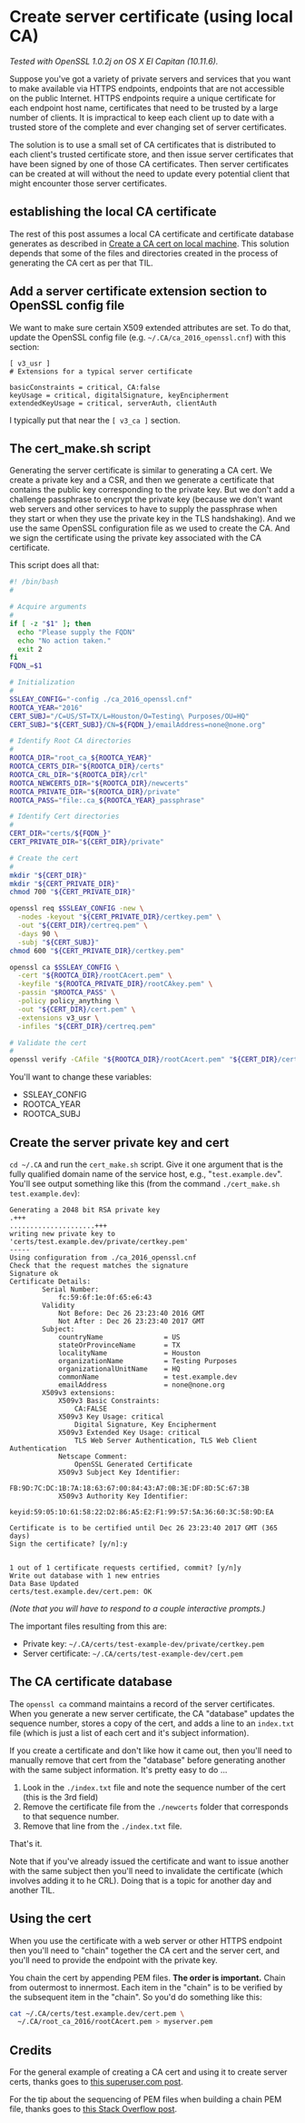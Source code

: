# Create server certificate (using local CA)

_Tested with OpenSSL 1.0.2j on OS X El Capitan (10.11.6)._

Suppose you've got a variety of private servers and services that you want to make available via HTTPS endpoints, endpoints that are not accessible on the public Internet. HTTPS endpoints require a unique certificate for each endpoint host name, certificates that need to be trusted by a large number of clients. It is impractical to keep each client up to date with a trusted store of the complete and ever changing set of server certificates.

The solution is to use a small set of CA certificates that is distributed to each client's trusted certificate store, and then issue server certificates that have been signed by one of those CA certificates. Then server certificates can be created at will without the need to update every potential client that might encounter those server certificates.

## establishing the local CA certificate

The rest of this post assumes a local CA certificate and certificate database generates as described in [Create a CA cert on local machine](create-local-ca-cert.md). This solution depends that some of the files and directories created in the process of generating the CA cert as per that TIL.

## Add a server certificate extension section to OpenSSL config file

We want to make sure certain X509 extended attributes are set. To do that, update the OpenSSL config file (e.g. `~/.CA/ca_2016_openssl.cnf`) with this section:

```nohighlight
[ v3_usr ]
# Extensions for a typical server certificate

basicConstraints = critical, CA:false
keyUsage = critical, digitalSignature, keyEncipherment
extendedKeyUsage = critical, serverAuth, clientAuth
```

I typically put that near the `[ v3_ca ]` section.

## The cert_make.sh script

Generating the server certificate is similar to generating a CA cert. We create a private key and a CSR, and then we generate a certificate that contains the public key corresponding to the private key. But we don't add a challenge passphrase to encrypt the private key (because we don't want web servers and other services to have to supply the passphrase when they start or when they use the private key in the TLS handshaking). And we use the same OpenSSL configuration file as we used to create the CA. And we sign the certificate using the private key associated with the CA certificate.

This script does all that:

```bash
#! /bin/bash
#

# Acquire arguments
#
if [ -z "$1" ]; then
  echo "Please supply the FQDN"
  echo "No action taken."
  exit 2
fi
FQDN_=$1

# Initialization
#
SSLEAY_CONFIG="-config ./ca_2016_openssl.cnf"
ROOTCA_YEAR="2016"
CERT_SUBJ="/C=US/ST=TX/L=Houston/O=Testing\ Purposes/OU=HQ"
CERT_SUBJ="${CERT_SUBJ}/CN=${FQDN_}/emailAddress=none@none.org"

# Identify Root CA directories
#
ROOTCA_DIR="root_ca_${ROOTCA_YEAR}"
ROOTCA_CERTS_DIR="${ROOTCA_DIR}/certs"
ROOTCA_CRL_DIR="${ROOTCA_DIR}/crl"
ROOTCA_NEWCERTS_DIR="${ROOTCA_DIR}/newcerts"
ROOTCA_PRIVATE_DIR="${ROOTCA_DIR}/private"
ROOTCA_PASS="file:.ca_${ROOTCA_YEAR}_passphrase"

# Identify Cert directories
#
CERT_DIR="certs/${FQDN_}"
CERT_PRIVATE_DIR="${CERT_DIR}/private"

# Create the cert
#
mkdir "${CERT_DIR}"
mkdir "${CERT_PRIVATE_DIR}"
chmod 700 "${CERT_PRIVATE_DIR}"

openssl req $SSLEAY_CONFIG -new \
  -nodes -keyout "${CERT_PRIVATE_DIR}/certkey.pem" \
  -out "${CERT_DIR}/certreq.pem" \
  -days 90 \
  -subj "${CERT_SUBJ}"
chmod 600 "${CERT_PRIVATE_DIR}/certkey.pem"

openssl ca $SSLEAY_CONFIG \
  -cert "${ROOTCA_DIR}/rootCAcert.pem" \
  -keyfile "${ROOTCA_PRIVATE_DIR}/rootCAkey.pem" \
  -passin "$ROOTCA_PASS" \
  -policy policy_anything \
  -out "${CERT_DIR}/cert.pem" \
  -extensions v3_usr \
  -infiles "${CERT_DIR}/certreq.pem"

# Validate the cert
#
openssl verify -CAfile "${ROOTCA_DIR}/rootCAcert.pem" "${CERT_DIR}/cert.pem"
```

You'll want to change these variables:

* SSLEAY_CONFIG
* ROOTCA_YEAR
* ROOTCA_SUBJ

## Create the server private key and cert

`cd ~/.CA` and run the `cert_make.sh` script. Give it one argument that is the fully qualified domain name of the service host, e.g., "`test.example.dev`". You'll see output something like this (from the command `./cert_make.sh test.example.dev`):

```nohighlight
Generating a 2048 bit RSA private key
.+++
.....................+++
writing new private key to 'certs/test.example.dev/private/certkey.pem'
-----
Using configuration from ./ca_2016_openssl.cnf
Check that the request matches the signature
Signature ok
Certificate Details:
        Serial Number:
            fc:59:6f:1e:0f:65:e6:43
        Validity
            Not Before: Dec 26 23:23:40 2016 GMT
            Not After : Dec 26 23:23:40 2017 GMT
        Subject:
            countryName               = US
            stateOrProvinceName       = TX
            localityName              = Houston
            organizationName          = Testing Purposes
            organizationalUnitName    = HQ
            commonName                = test.example.dev
            emailAddress              = none@none.org
        X509v3 extensions:
            X509v3 Basic Constraints:
                CA:FALSE
            X509v3 Key Usage: critical
                Digital Signature, Key Encipherment
            X509v3 Extended Key Usage: critical
                TLS Web Server Authentication, TLS Web Client Authentication
            Netscape Comment:
                OpenSSL Generated Certificate
            X509v3 Subject Key Identifier:
                FB:9D:7C:DC:1B:7A:18:63:67:00:84:43:A7:0B:3E:DF:8D:5C:67:3B
            X509v3 Authority Key Identifier:
                keyid:59:05:10:61:58:22:D2:86:A5:E2:F1:99:57:5A:36:60:3C:58:9D:EA

Certificate is to be certified until Dec 26 23:23:40 2017 GMT (365 days)
Sign the certificate? [y/n]:y


1 out of 1 certificate requests certified, commit? [y/n]y
Write out database with 1 new entries
Data Base Updated
certs/test.example.dev/cert.pem: OK
```

_(Note that you will have to respond to a couple interactive prompts.)_

The important files resulting from this are:

* Private key: `~/.CA/certs/test-example-dev/private/certkey.pem`
* Server certificate: `~/.CA/certs/test-example-dev/cert.pem`

## The CA certificate database

The `openssl ca` command maintains a record of the server certificates. When you generate a new server certificate, the CA "database" updates the sequence number, stores a copy of the cert, and adds a line to an `index.txt` file (which is just a list of each cert and it's subject information).

If you create a certificate and don't like how it came out, then you'll need to manually remove that cert from the "database" before generating another with the same subject information. It's pretty easy to do ...

1. Look in the `./index.txt` file and note the sequence number of the cert (this is the 3rd field)
2. Remove the certificate file from the `./newcerts` folder that corresponds to that sequence number.
3. Remove that line from the `./index.txt` file.

That's it.

Note that if you've already issued the certificate and want to issue another with the same subject then you'll need to invalidate the certificate (which involves adding it to he CRL). Doing that is a topic for another day and another TIL.

## Using the cert

When you use the certificate with a web server or other HTTPS endpoint then you'll need to "chain" together the CA cert and the server cert, and you'll need to provide the endpoint with the private key.

You chain the cert by appending PEM files. **The order is important.** Chain from outermost to innermost. Each item in the "chain" is to be verified by the subsequent item in the "chain". So you'd do something like this:

```bash
cat ~/.CA/certs/test.example.dev/cert.pem \
  ~/.CA/root_ca_2016/rootCAcert.pem > myserver.pem
```

## Credits

For the general example of creating a CA cert and using it to create server certs, thanks goes to [this superuser.com post][opensslca].

For the tip about the sequencing of PEM files when building a chain PEM file, thanks goes to [this Stack Overflow post][chaining].

[opensslca]: http://superuser.com/a/464288/676289
[chaining]: http://stackoverflow.com/a/17420863/1392864
